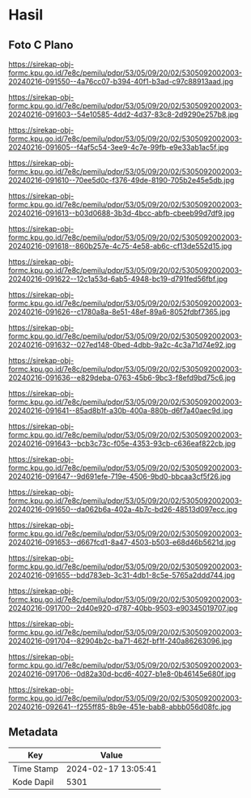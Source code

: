 # Hasil

## Foto C Plano

https://sirekap-obj-formc.kpu.go.id/7e8c/pemilu/pdpr/53/05/09/20/02/5305092002003-20240216-091550--4a76cc07-b394-40f1-b3ad-c97c88913aad.jpg

https://sirekap-obj-formc.kpu.go.id/7e8c/pemilu/pdpr/53/05/09/20/02/5305092002003-20240216-091603--54e10585-4dd2-4d37-83c8-2d9290e257b8.jpg

https://sirekap-obj-formc.kpu.go.id/7e8c/pemilu/pdpr/53/05/09/20/02/5305092002003-20240216-091605--f4af5c54-3ee9-4c7e-99fb-e9e33ab1ac5f.jpg

https://sirekap-obj-formc.kpu.go.id/7e8c/pemilu/pdpr/53/05/09/20/02/5305092002003-20240216-091610--70ee5d0c-f376-49de-8190-705b2e45e5db.jpg

https://sirekap-obj-formc.kpu.go.id/7e8c/pemilu/pdpr/53/05/09/20/02/5305092002003-20240216-091613--b03d0688-3b3d-4bcc-abfb-cbeeb99d7df9.jpg

https://sirekap-obj-formc.kpu.go.id/7e8c/pemilu/pdpr/53/05/09/20/02/5305092002003-20240216-091618--860b257e-4c75-4e58-ab6c-cf13de552d15.jpg

https://sirekap-obj-formc.kpu.go.id/7e8c/pemilu/pdpr/53/05/09/20/02/5305092002003-20240216-091622--12c1a53d-6ab5-4948-bc19-d791fed56fbf.jpg

https://sirekap-obj-formc.kpu.go.id/7e8c/pemilu/pdpr/53/05/09/20/02/5305092002003-20240216-091626--c1780a8a-8e51-48ef-89a6-8052fdbf7365.jpg

https://sirekap-obj-formc.kpu.go.id/7e8c/pemilu/pdpr/53/05/09/20/02/5305092002003-20240216-091632--027ed148-0bed-4dbb-9a2c-4c3a71d74e92.jpg

https://sirekap-obj-formc.kpu.go.id/7e8c/pemilu/pdpr/53/05/09/20/02/5305092002003-20240216-091636--e829deba-0763-45b6-9bc3-f8efd9bd75c6.jpg

https://sirekap-obj-formc.kpu.go.id/7e8c/pemilu/pdpr/53/05/09/20/02/5305092002003-20240216-091641--85ad8b1f-a30b-400a-880b-d6f7a40aec9d.jpg

https://sirekap-obj-formc.kpu.go.id/7e8c/pemilu/pdpr/53/05/09/20/02/5305092002003-20240216-091643--bcb3c73c-f05e-4353-93cb-c636eaf822cb.jpg

https://sirekap-obj-formc.kpu.go.id/7e8c/pemilu/pdpr/53/05/09/20/02/5305092002003-20240216-091647--9d691efe-719e-4506-9bd0-bbcaa3cf5f26.jpg

https://sirekap-obj-formc.kpu.go.id/7e8c/pemilu/pdpr/53/05/09/20/02/5305092002003-20240216-091650--da062b6a-402a-4b7c-bd26-48513d097ecc.jpg

https://sirekap-obj-formc.kpu.go.id/7e8c/pemilu/pdpr/53/05/09/20/02/5305092002003-20240216-091653--d667fcd1-8a47-4503-b503-e68d46b5621d.jpg

https://sirekap-obj-formc.kpu.go.id/7e8c/pemilu/pdpr/53/05/09/20/02/5305092002003-20240216-091655--bdd783eb-3c31-4db1-8c5e-5765a2ddd744.jpg

https://sirekap-obj-formc.kpu.go.id/7e8c/pemilu/pdpr/53/05/09/20/02/5305092002003-20240216-091700--2d40e920-d787-40bb-9503-e90345019707.jpg

https://sirekap-obj-formc.kpu.go.id/7e8c/pemilu/pdpr/53/05/09/20/02/5305092002003-20240216-091704--82904b2c-ba71-462f-bf1f-240a86263096.jpg

https://sirekap-obj-formc.kpu.go.id/7e8c/pemilu/pdpr/53/05/09/20/02/5305092002003-20240216-091706--0d82a30d-bcd6-4027-b1e8-0b46145e680f.jpg

https://sirekap-obj-formc.kpu.go.id/7e8c/pemilu/pdpr/53/05/09/20/02/5305092002003-20240216-092641--f255ff85-8b9e-451e-bab8-abbb056d08fc.jpg


## Metadata

| Key        | Value               |
| ---------- | ------------------- |
| Time Stamp | 2024-02-17 13:05:41 |
| Kode Dapil | 5301                |



